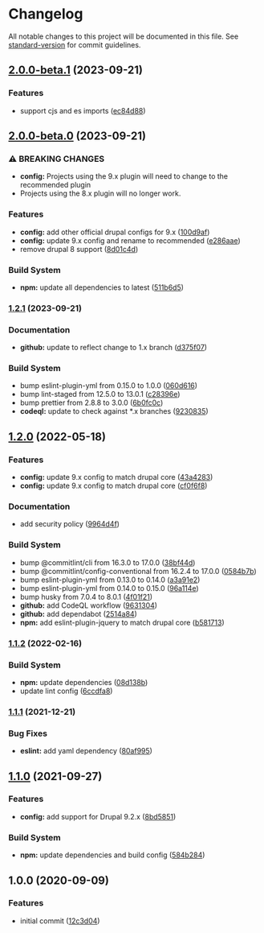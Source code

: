 # Changelog

All notable changes to this project will be documented in this file. See [standard-version](https://github.com/conventional-changelog/standard-version) for commit guidelines.

## [2.0.0-beta.1](https://github.com/coldfrontlabs/eslint-plugin-drupal-contrib/compare/v2.0.0-beta.0...v2.0.0-beta.1) (2023-09-21)


### Features

* support cjs and es imports ([ec84d88](https://github.com/coldfrontlabs/eslint-plugin-drupal-contrib/commit/ec84d8899c26c0847ad12b3554f5f83d10e07061))

## [2.0.0-beta.0](https://github.com/coldfrontlabs/eslint-plugin-drupal-contrib/compare/v1.2.1...v2.0.0-beta.0) (2023-09-21)


### ⚠ BREAKING CHANGES

* **config:** Projects using the 9.x plugin will need to change to the recommended plugin
* Projects using the 8.x plugin will no longer work.

### Features

* **config:** add other official drupal configs for 9.x ([100d9af](https://github.com/coldfrontlabs/eslint-plugin-drupal-contrib/commit/100d9af1c4d19c0160e70bbb5dda00745482d385))
* **config:** update 9.x config and rename to recommended ([e286aae](https://github.com/coldfrontlabs/eslint-plugin-drupal-contrib/commit/e286aae56fc49e69990990a72af91a184e68d9ec))
* remove drupal 8 support ([8d01c4d](https://github.com/coldfrontlabs/eslint-plugin-drupal-contrib/commit/8d01c4d0386d799f1709b348b067dca6bdc22203))


### Build System

* **npm:** update all dependencies to latest ([511b6d5](https://github.com/coldfrontlabs/eslint-plugin-drupal-contrib/commit/511b6d5965a9392e650727e0202a3611243bf737))

### [1.2.1](https://github.com/coldfrontlabs/eslint-plugin-drupal-contrib/compare/v1.2.0...v1.2.1) (2023-09-21)


### Documentation

* **github:** update to reflect change to 1.x branch ([d375f07](https://github.com/coldfrontlabs/eslint-plugin-drupal-contrib/commit/d375f07f90e3107b4059945f68419c00428f570d))


### Build System

* bump eslint-plugin-yml from 0.15.0 to 1.0.0 ([060d616](https://github.com/coldfrontlabs/eslint-plugin-drupal-contrib/commit/060d6163675f0c287bf8868e30a6a18cef944b82))
* bump lint-staged from 12.5.0 to 13.0.1 ([c28396e](https://github.com/coldfrontlabs/eslint-plugin-drupal-contrib/commit/c28396e9aa60fc324427a92210267112b85b2544))
* bump prettier from 2.8.8 to 3.0.0 ([6b0fc0c](https://github.com/coldfrontlabs/eslint-plugin-drupal-contrib/commit/6b0fc0c0cd3f98ecdf600b2e7ab17b5d8bb50842))
* **codeql:** update to check against *.x branches ([9230835](https://github.com/coldfrontlabs/eslint-plugin-drupal-contrib/commit/9230835f07ef47567ce6ce52675ba07a570831a8))

## [1.2.0](https://github.com/coldfrontlabs/eslint-plugin-drupal-contrib/compare/v1.1.2...v1.2.0) (2022-05-18)


### Features

* **config:** update 9.x config to match drupal core ([43a4283](https://github.com/coldfrontlabs/eslint-plugin-drupal-contrib/commit/43a42832a46d6da03b80463f7bb5a45f6cb1bb79))
* **config:** update 9.x config to match drupal core ([cf0f6f8](https://github.com/coldfrontlabs/eslint-plugin-drupal-contrib/commit/cf0f6f8062f90f86ed4344c575442fb99045daab))


### Documentation

* add security policy ([9964d4f](https://github.com/coldfrontlabs/eslint-plugin-drupal-contrib/commit/9964d4f07026d2ba3e03ce7be23d58b2b0c5dd18))


### Build System

* bump @commitlint/cli from 16.3.0 to 17.0.0 ([38bf44d](https://github.com/coldfrontlabs/eslint-plugin-drupal-contrib/commit/38bf44d0b372d3e985938e659adca720191518cf))
* bump @commitlint/config-conventional from 16.2.4 to 17.0.0 ([0584b7b](https://github.com/coldfrontlabs/eslint-plugin-drupal-contrib/commit/0584b7bfaf0c1b800a1be30c2e839430886daed9))
* bump eslint-plugin-yml from 0.13.0 to 0.14.0 ([a3a91e2](https://github.com/coldfrontlabs/eslint-plugin-drupal-contrib/commit/a3a91e2854916099d130ff39d22734dd2bc50670))
* bump eslint-plugin-yml from 0.14.0 to 0.15.0 ([96a114e](https://github.com/coldfrontlabs/eslint-plugin-drupal-contrib/commit/96a114e6539817093ebf00dc42688f2788ac31ab))
* bump husky from 7.0.4 to 8.0.1 ([4f01f21](https://github.com/coldfrontlabs/eslint-plugin-drupal-contrib/commit/4f01f21789b065a00071c2deeb7072be8c702a1b))
* **github:** add CodeQL workflow ([9631304](https://github.com/coldfrontlabs/eslint-plugin-drupal-contrib/commit/9631304ab222e3fbfbd8d39581874d4b654eeb65))
* **github:** add dependabot ([2514a84](https://github.com/coldfrontlabs/eslint-plugin-drupal-contrib/commit/2514a8452182cd55864f47d2d933a85e5d7d83ba))
* **npm:** add eslint-plugin-jquery to match drupal core ([b581713](https://github.com/coldfrontlabs/eslint-plugin-drupal-contrib/commit/b5817139ffcfa717338ef6fb6a618e55a769692f))

### [1.1.2](https://github.com/coldfrontlabs/eslint-plugin-drupal-contrib/compare/v1.1.1...v1.1.2) (2022-02-16)


### Build System

* **npm:** update dependencies ([08d138b](https://github.com/coldfrontlabs/eslint-plugin-drupal-contrib/commit/08d138ba08aac91c38282a31d8f1349bb8735b9d))
* update lint config ([6ccdfa8](https://github.com/coldfrontlabs/eslint-plugin-drupal-contrib/commit/6ccdfa88ef28f43df7c4d30f118a6a32b15847a6))

### [1.1.1](https://github.com/coldfrontlabs/eslint-plugin-drupal-contrib/compare/v1.1.0...v1.1.1) (2021-12-21)


### Bug Fixes

* **eslint:** add yaml dependency ([80af995](https://github.com/coldfrontlabs/eslint-plugin-drupal-contrib/commit/80af99583833fcddae361ccc2441cd33eefc387e))

## [1.1.0](https://github.com/coldfrontlabs/eslint-plugin-drupal-contrib/compare/v1.0.0...v1.1.0) (2021-09-27)


### Features

* **config:** add support for Drupal 9.2.x ([8bd5851](https://github.com/coldfrontlabs/eslint-plugin-drupal-contrib/commit/8bd5851fc51b30ab8901aba6c99f4d8bdfb1b39c))


### Build System

* **npm:** update dependencies and build config ([584b284](https://github.com/coldfrontlabs/eslint-plugin-drupal-contrib/commit/584b284cd722cb805af9b29d5c1d7e187c1fbad7))

## 1.0.0 (2020-09-09)


### Features

* initial commit ([12c3d04](https://github.com/coldfrontlabs/eslint-plugin-drupal-contrib/commit/12c3d04b0d2b4e9345666702e803628aca686acd))
